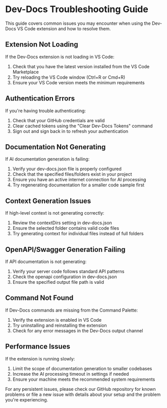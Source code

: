 # Dev-Docs Troubleshooting Guide

This guide covers common issues you may encounter when using the Dev-Docs VS Code extension and how to resolve them.

## Extension Not Loading

If the Dev-Docs extension is not loading in VS Code:

1. Check that you have the latest version installed from the VS Code Marketplace
2. Try reloading the VS Code window (Ctrl+R or Cmd+R) 
3. Ensure your VS Code version meets the minimum requirements

## Authentication Errors

If you're having trouble authenticating:

1. Check that your GitHub credentials are valid
2. Clear cached tokens using the "Clear Dev-Docs Tokens" command
3. Sign out and sign back in to refresh your authentication

## Documentation Not Generating

If AI documentation generation is failing:

1. Verify your dev-docs.json file is properly configured
2. Check that the specified files/folders exist in your project
3. Ensure you have an active internet connection for AI processing
4. Try regenerating documentation for a smaller code sample first

## Context Generation Issues

If high-level context is not generating correctly:

1. Review the contextDirs setting in dev-docs.json
2. Ensure the selected folder contains valid code files
3. Try generating context for individual files instead of full folders

## OpenAPI/Swagger Generation Failing

If API documentation is not generating:

1. Verify your server code follows standard API patterns
2. Check the openapi configuration in dev-docs.json
3. Ensure the specified output file path is valid

## Command Not Found

If Dev-Docs commands are missing from the Command Palette:

1. Verify the extension is enabled in VS Code
2. Try uninstalling and reinstalling the extension
3. Check for any error messages in the Dev-Docs output channel

## Performance Issues

If the extension is running slowly:

1. Limit the scope of documentation generation to smaller codebases
2. Increase the AI processing timeout in settings if needed
3. Ensure your machine meets the recommended system requirements

For any persistent issues, please check our GitHub repository for known problems or file a new issue with details about your setup and the problem you're experiencing.